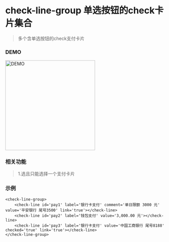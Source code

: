 # check-line-group 单选按钮的check卡片集合
> 多个含单选按钮的check支付卡片

### DEMO
<div><img alt="DEMO" src="https://ohc0dpsgs.qnssl.com/lego/images/button.jpeg" width="280.859"/></div>

### 相关功能
>  1.选且只能选择一个支付卡片

### 示例
```
<check-line-group>
    <check-line id='pay1' label='银行卡支付' comment='单日限额 3000 元' value='平安银行 尾号3500' link='true'></check-line>
    <check-line id='pay2' label='钱包支付' value='3,000.00 元'></check-line>
    <check-line id='pay3' label='银行卡支付' value='中国工商银行 尾号8188' checked='true' link='true'></check-line>
</check-line-group>
```

### &nbsp;
